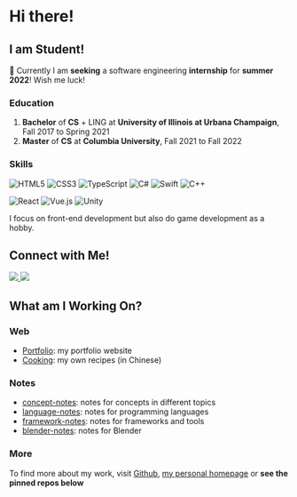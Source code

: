 # Hi there!

## I am Student!

👀 Currently I am **seeking** a software engineering **internship** for **summer
2022**! Wish me luck!

### Education

1. **Bachelor** of **CS** + LING at **University of Illinois at Urbana
   Champaign**, Fall 2017 to Spring 2021
2. **Master** of **CS** at **Columbia University**, Fall 2021 to Fall 2022

### Skills

![HTML5](https://img.shields.io/badge/html5-%23E34F26.svg?style=for-the-badge&logo=html5&logoColor=white)
![CSS3](https://img.shields.io/badge/css3-%231572B6.svg?style=for-the-badge&logo=css3&logoColor=white)
![TypeScript](https://img.shields.io/badge/typescript-%23007ACC.svg?style=for-the-badge&logo=typescript&logoColor=white)
![C#](https://img.shields.io/badge/c%23-%23239120.svg?style=for-the-badge&logo=c-sharp&logoColor=white)
![Swift](https://img.shields.io/badge/swift-F54A2A?style=for-the-badge&logo=swift&logoColor=white)
![C++](https://img.shields.io/badge/c++-%2300599C.svg?style=for-the-badge&logo=c%2B%2B&logoColor=white)

![React](https://img.shields.io/badge/react-%2320232a.svg?style=for-the-badge&logo=react&logoColor=%2361DAFB)
![Vue.js](https://img.shields.io/badge/vuejs-%2335495e.svg?style=for-the-badge&logo=vuedotjs&logoColor=%234FC08D)
![Unity](https://img.shields.io/badge/unity-%23000000.svg?style=for-the-badge&logo=unity&logoColor=white)

I focus on front-end development but also do game development as a hobby.

## Connect with Me!

<a href="https://www.linkedin.com/in/zehua-chen/">
  <img src="https://img.shields.io/badge/linkedin-%230077B5.svg?style=for-the-badge&logo=linkedin&logoColor=white" >
</a>

<a href="mailto:zehua-chen@outlook.com?subject=Hello&body=Hi!">
  <img src="https://img.shields.io/badge/Microsoft_Outlook-0078D4?style=for-the-badge&logo=microsoft-outlook&logoColor=white">
</a>

## What am I Working On?

### Web

- [Portfolio](https://github.com/Zehua-Chen/portfolio): my
  portfolio website
- [Cooking](https://github.com/Zehua-Chen/cooking): my own recipes (in Chinese)

### Notes

- [concept-notes](https://github.com/Zehua-Chen/concept-notes): notes for
  concepts in different topics
- [language-notes](https://github.com/Zehua-Chen/language-notes): notes for
  programming languages
- [framework-notes](https://github.com/Zehua-Chen/framework-notes): notes for
  frameworks and tools
- [blender-notes](https://github.com/Zehua-Chen/framework-notes): notes for
  Blender

### More

To find more about my work, visit [Github](https://github.com/Zehua-Chen),
[my personal homepage](https://zehua-chen-2021.netlify.app/) or **see the pinned
repos below**
